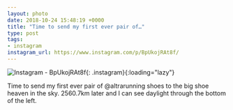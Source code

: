 ```yaml
---
layout: photo
date: 2018-10-24 15:48:19 +0000
title: "Time to send my first ever pair of…"
type: post
tags:
- instagram
instagram_url: https://www.instagram.com/p/BpUkojRAt8f/
---
```


![Instagram - BpUkojRAt8f](https://gonefora.run/img/BpUkojRAt8f.jpg){: .instagram}{:loading="lazy"}

Time to send my first ever pair of @altrarunning shoes to the big shoe heaven in the sky. 2560.7km later and I can see daylight through the bottom of the left.
